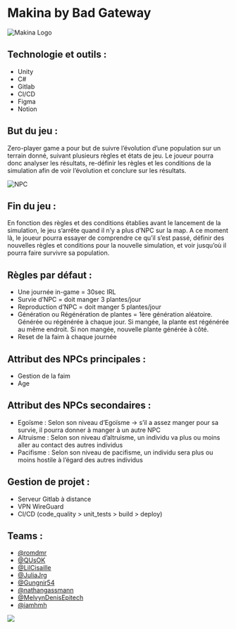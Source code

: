 # Makina by Bad Gateway 

![Makina Logo](images/makina_logo.png)

## **Technologie et outils :**
- Unity
- C#
- Gitlab
- CI/CD
- Figma
- Notion

## **But du jeu :**
Zero-player game a pour but de suivre l’évolution d’une population sur un terrain donné, suivant plusieurs règles et états de jeu. Le joueur pourra donc analyser les résultats, re-définir les règles et les conditions de la simulation afin de voir l’évolution et conclure sur les résultats.

![NPC](images/npc.png)

## **Fin du jeu :**
En fonction des règles et des conditions établies avant le lancement de la simulation, le jeu s’arrête quand il n’y a plus d’NPC sur la map. A ce moment là, le joueur pourra essayer de comprendre ce qu’il s’est passé, définir des nouvelles règles et conditions pour la nouvelle simulation, et voir jusqu’où il pourra faire survivre sa population.

## **Règles par défaut :**
- Une journée in-game = 30sec IRL
- Survie d’NPC = doit manger 3 plantes/jour
- Reproduction d’NPC = doit manger 5 plantes/jour
- Génération ou Régénération de plantes = 1ère génération aléatoire. Générée ou régénérée à chaque jour. Si mangée, la plante est régénérée au même endroit. Si non mangée, nouvelle plante générée à côté.
- Reset de la faim à chaque journée

## **Attribut des NPCs principales :**
- Gestion de la faim
- Age

## **Attribut des NPCs secondaires :**
- Egoïsme : Selon son niveau d’Egoïsme → s’il a assez manger pour sa survie, il pourra donner à manger à un autre NPC
- Altruisme : Selon son niveau d’altruisme, un individu va plus ou moins aller au contact des autres individus
- Pacifisme : Selon son niveau de pacifisme, un individu sera plus ou moins hostile à l’égard des autres individus

## **Gestion de projet :**
- Serveur Gitlab à distance
- VPN WireGuard
- CI/CD (code_quality > unit_tests > build > deploy)

## **Teams :**

- [@romdmr](https://github.com/romdmr)
- [@QUsOK](https://github.com/QUsOK)
- [@LilCisaille](https://github.com/LilCisaille)
- [@JuliaJrg](https://github.com/JuliaJrg)
- [@Gungnir54](https://github.com/Gungnir54)
- [@nathangassmann](https://github.com/nathangassmann)
- [@MelvynDenisEpitech](https://github.com/MelvynDenisEpitech)
- [@iamhmh](https://www.github.com/iamhmh)


<img src="https://github.com/user-attachments/assets/99741351-a293-4409-8a82-080577691b8e" />
